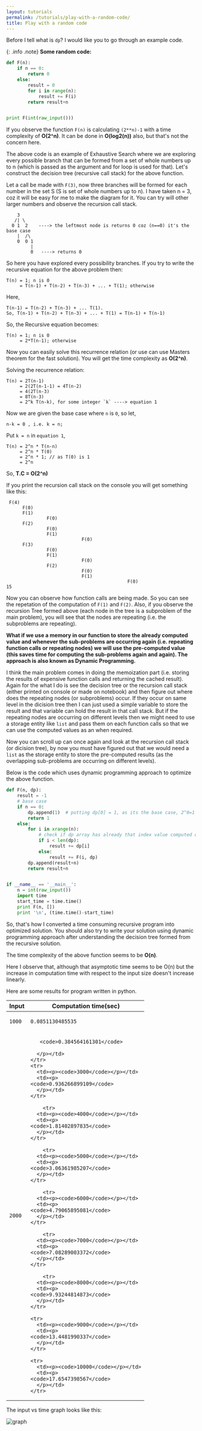 ```yaml
---
layout: tutorials
permalink: /tutorials/play-with-a-random-code/
title: Play with a random code
---
```


Before I tell what is `dp`? I would like you to go through an example code.

{: .info .note}
**Some random code:**

```py
def F(n):
    if n == 0:
        return 0
    else:
        result = 0
        for i in range(n):
            result += F(i)
        return result+n


print F(int(raw_input()))
```
If you observe the function `F(n)` is calculating `(2**n)-1` with a time complexity of **O(2^n)**. It can be done in **O(log2(n))** also, but that's not the concern here.

The above code is an example of Exhaustive Search where we are exploring every possible branch that can be formed from a set of whole numbers up to n (which is passed as the argument and for loop is used for that). Let's construct the decision tree (recursive call stack) for the above function.

Let a call be made with `F(3)`, now three branches will be formed for each number in the set S (S is set of whole numbers up to n). I have taken n = 3, coz it will be easy for me to make the diagram for it. You can try will other larger numbers and observe the recursion call stack.

```
    3
   /| \
  0 1  2    ----> the leftmost node is returns 0 coz (n==0) it's the base case 
    |  /\
    0  0 1
         |
         0   ----> returns 0
```

So here you have explored every possibility branches. If you try to write the recursive equation for the above problem then:

```
T(n) = 1; n is 0
     = T(n-1) + T(n-2) + T(n-3) + ... + T(1); otherwise
```

Here,

```
T(n-1) = T(n-2) + T(n-3) + ... T(1).
So, T(n-1) + T(n-2) + T(n-3) + ... + T(1) = T(n-1) + T(n-1)
```

So, the Recursive equation becomes:

```
T(n) = 1; n is 0
     = 2*T(n-1); otherwise
```

Now you can easily solve this recurrence relation (or use can use Masters theorem for the fast solution). You will get the time complexity as **O(2^n)**.

Solving the recurrence relation:

```
T(n) = 2T(n-1)
     = 2(2T(n-1-1) = 4T(n-2)
     = 4(2T(n-3)
     = 8T(n-3)
     = 2^k T(n-k), for some integer `k` ----> equation 1
```

Now we are given the base case where `n` is `0`, so let,

```
n-k = 0 , i.e. k = n;
```

Put `k = n` in `equation 1`,

```
T(n) = 2^n * T(n-n)
     = 2^n * T(0)
     = 2^n * 1; // as T(0) is 1
     = 2^n
```

So, **T.C = O(2^n)**

If you print the recursion call stack on the console you will get something like this:

```
 F(4)
      F(0)
      F(1)
               F(0)
      F(2)
               F(0)
               F(1)
                            F(0)
      F(3)
               F(0)
               F(1)
                            F(0)
               F(2)
                            F(0)
                            F(1)
                                             F(0)
15
```

Now you can observe how function calls are being made. So you can see the repetation of the computation of `F(1)` and `F(2)`. Also, if you observe the recursion Tree formed above (each node in the tree is a subproblem of the main problem), you will see that the nodes are repeating (i.e. the subproblems are repeating).

**What if we use a memory in our function to store the already computed value and whenever the sub-problems are occurring again (i.e. repeating function calls or repeating nodes) we will use the pre-computed value (this saves time for computing the sub-problems again and again). The approach is also known as Dynamic Programming.**


I think the main problem comes in doing the memoization part (i.e. storing the results of expensive function calls and returning the cached result). Again for the what I do is see the decision tree or the recursion call stack (either printed on console or made on notebook) and then figure out where does the repeating nodes (or subproblems) occur. If they occur on same level in the dicision tree then I can just used a simple variable to store the result and that variable can hold the result in that call stack. But if the repeating nodes are occurring on different levels then we might need to use a storage entity like `list` and pass them on each function calls so that we can use the computed values as an when required.

Now you can scroll up can once again and look at the recursion call stack (or dicision tree), by now you must have figured out that we would need a `list` as the storage entity to store the pre-computed results (as the overlapping sub-problems are occurring on different levels).

Below is the code which uses dynamic programming approach to optimize the above function.

```py
def F(n, dp):
    result = -1
    # base case
    if n == 0:
        dp.append(1)  # putting dp[0] = 1, as its the base case, 2^0=1
        return 1
    else:
        for i in xrange(n):
            # check if dp array has already that index value computed or not
            if i < len(dp):
                result += dp[i]
            else:
                result += F(i, dp)
        dp.append(result+n)
        return result+n


if __name__ == '__main__':
    n = int(raw_input())
    import time
    start_time = time.time()
    print F(n, [])
    print '\n', (time.time()-start_time)
```

So, that's how I converted a time consuming recursive program into optimized solution. You should also try to write your solution using dynamic programming approach after understanding the decision tree formed from the recursive solution.

The time complexity of the above function seems to be **O(n)**.

Here I observe that, although that asymptotic time seems to be O(n) but the increase in computation time with respect to the input size doesn't increase linearly.

Here are some results for program written in python.

<div class="mobile-side-scroller">
<table>
  <thead>
    <tr>
      <th>Input</th>
      <th>Computation time(sec)</th>
    </tr>
  </thead>
  <tbody>
    <tr>
      <td><p><code>1000</code></p></td>
      <td><p>
      <code>0.0851130485535</code>
      </p></td>
    </tr>
    <tr>
      <td><p><code>2000</code></p></td>
      <td><p>

       <code>0.384564161301</code>

      </p></td>
    </tr>
    <tr>
      <td><p><code>3000</code></p></td>
      <td><p>
    <code>0.936266899109</code>
      </p></td>
    </tr>
    
        <tr>
      <td><p><code>4000</code></p></td>
      <td><p>
	<code>1.81402897835</code>
      </p></td>
    </tr>
    
        <tr>
      <td><p><code>5000</code></p></td>
      <td><p>
    <code>3.06361985207</code>
      </p></td>
    </tr>
    
        <tr>
      <td><p><code>6000</code></p></td>
      <td><p>
    <code>4.79065895081</code>
      </p></td>
    </tr>
    
        <tr>
      <td><p><code>7000</code></p></td>
      <td><p>
    <code>7.08289003372</code>
      </p></td>
    </tr>
    
        <tr>
      <td><p><code>8000</code></p></td>
      <td><p>
    <code>9.93244814873</code>
      </p></td>
    </tr>
    
    <tr>
      <td><p><code>9000</code></p></td>
      <td><p>
    <code>13.4481990337</code>
      </p></td>
    </tr>
    
	<tr>
      <td><p><code>10000</code></p></td>
      <td><p>
    <code>17.6547398567</code>
      </p></td>
    </tr>
  </tbody>
</table>
</div>

The input vs time graph looks like this:


![graph](https://raw.githubusercontent.com/amit-upadhyay-IT/redesigned-blog/master/docs/_tutorials/images/dp1graph.png)
